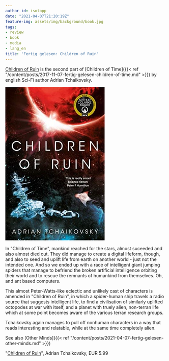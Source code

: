 ```yaml
---
author-id: isotopp
date: "2021-04-07T21:20:19Z"
feature-img: assets/img/background/book.jpg
tags:
- review
- book
- media
- lang_en
title: 'Fertig gelesen: Children of Ruin'
---
```

[Children of Ruin](https://www.amazon.de/Children-Ruin-Time-Novels-English-ebook/dp/B07KPMJ7V9/) is the second part of [Children of Time]({{< ref "/content/posts/2017-11-07-fertig-gelesen-children-of-time.md" >}}) by english Sci-Fi author Adrian Tchaikovsky.

[![](/uploads/2021/04/children-of-ruin.jpg)](https://www.amazon.de/Children-Ruin-Time-Novels-English-ebook/dp/B07KPMJ7V9/)

In "Children of Time", mankind reached for the stars, almost suceeded and also almost died out. They did manage to create a digital lifeform, though, and also to seed and uplift life from earth on another world - just not the intended one. And so we ended up with a race of intelligent giant jumping spiders that manage to befriend the broken artificial intelligence orbiting their world and to rescue the remnants of humankind from themselves. Oh, and ant based computers.

This almost Peter-Watts-like eclectic and unlikely cast of characters is amended in "Children of Ruin", in which a spider-human ship travels a radio source that suggests intelligent life, to find a civilisation of similarly uplifted octopodes at war with itself, and a planet with truely alien, non-terran life which at some point becomes aware of the various terran research groups.

Tchaikovsky again manages to pull off nonhuman characters in a way that reads interesting and relatable, while at the same time completely alien.

See also [Other Minds]({{< ref "/content/posts/2021-04-07-fertig-gelesen-other-minds.md" >}})

"[Children of Ruin](https://www.amazon.de/Children-Ruin-Time-Novels-English-ebook/dp/B07KPMJ7V9/)", Adrian Tchaikovsky, EUR 5.99
